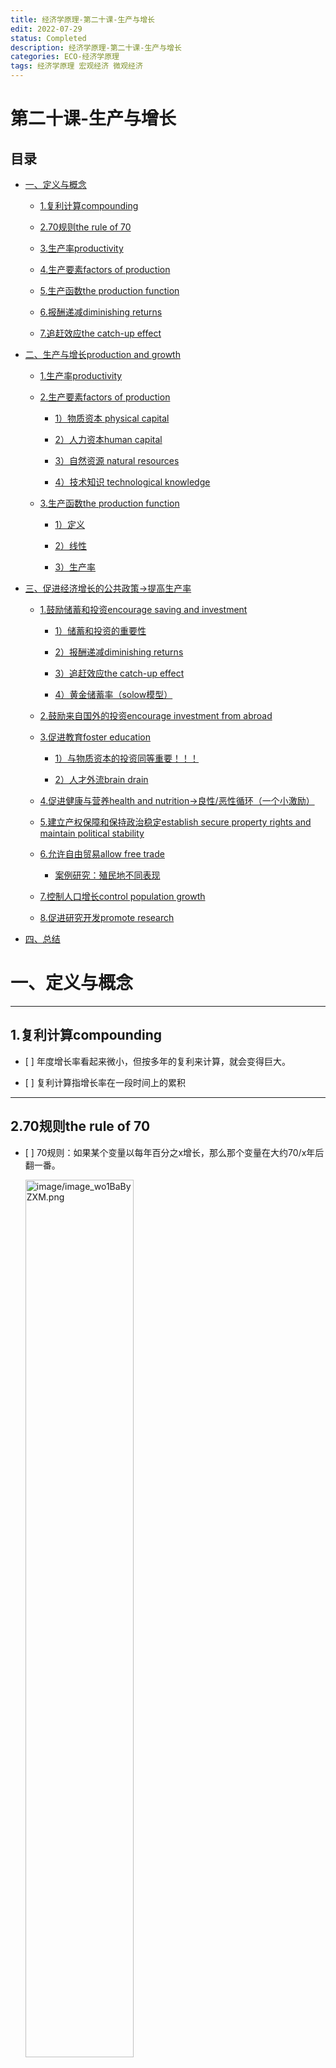 ```yaml
---             
title: 经济学原理-第二十课-生产与增长
edit: 2022-07-29
status: Completed
description: 经济学原理-第二十课-生产与增长
categories: ECO-经济学原理
tags: 经济学原理 宏观经济 微观经济
---
```

# 第二十课-生产与增长

## 目录

*   [一、定义与概念](#一定义与概念)

    *   [1.复利计算compounding](#1复利计算compounding)

    *   [2.70规则the rule of 70](#270规则the-rule-of-70)

    *   [3.生产率productivity](#3生产率productivity)

    *   [4.生产要素factors of production](#4生产要素factors-of-production)

    *   [5.生产函数the production function](#5生产函数the-production-function)

    *   [6.报酬递减diminishing returns](#6报酬递减diminishing-returns)

    *   [7.追赶效应the catch-up effect](#7追赶效应the-catch-up-effect)

*   [二、生产与增长production and growth](#二生产与增长production-and-growth)

    *   [1.生产率productivity](#1生产率productivity)

    *   [2.生产要素factors of production](#2生产要素factors-of-production)

        *   [1）物质资本 physical capital](#1物质资本-physical-capital)

        *   [2）人力资本human capital](#2人力资本human-capital)

        *   [3）自然资源 natural resources](#3自然资源-natural-resources)

        *   [4）技术知识 technological knowledge](#4技术知识-technological-knowledge)

    *   [3.生产函数the production function](#3生产函数the-production-function)

        *   [1）定义](#1定义)

        *   [2）线性](#2线性)

        *   [3）生产率](#3生产率)

*   [三、促进经济增长的公共政策→提高生产率](#三促进经济增长的公共政策提高生产率)

    *   [1.鼓励储蓄和投资encourage saving and investment](#1鼓励储蓄和投资encourage-saving-and-investment)

        *   [1）储蓄和投资的重要性](#1储蓄和投资的重要性)

        *   [2）报酬递减diminishing returns](#2报酬递减diminishing-returns)

        *   [3）追赶效应the catch-up effect](#3追赶效应the-catch-up-effect)

        *   [4）黄金储蓄率（solow模型）](#4黄金储蓄率solow模型)

    *   [2.鼓励来自国外的投资encourage investment from abroad](#2鼓励来自国外的投资encourage-investment-from-abroad)

    *   [3.促进教育foster education](#3促进教育foster-education)

        *   [1）与物质资本的投资同等重要！！！](#1与物质资本的投资同等重要)

        *   [2）人才外流brain drain](#2人才外流brain-drain)

    *   [4.促进健康与营养health and nutrition→良性/恶性循环（一个小激励）](#4促进健康与营养health-and-nutrition良性恶性循环一个小激励)

    *   [5.建立产权保障和保持政治稳定establish secure property rights and maintain political stability](#5建立产权保障和保持政治稳定establish-secure-property-rights-and-maintain-political-stability)

    *   [6.允许自由贸易allow free trade](#6允许自由贸易allow-free-trade)

        *   [案例研究：殖民地不同表现](#案例研究殖民地不同表现)

    *   [7.控制人口增长control population growth](#7控制人口增长control-population-growth)

    *   [8.促进研究开发promote research ](#8促进研究开发promote-research-)

*   [四、总结](#四总结)

# 一、定义与概念

***

## 1.复利计算compounding

*   \[ ] 年度增长率看起来微小，但按多年的复利来计算，就会变得巨大。

*   \[ ] 复利计算指增长率在一段时间上的累积

***

## 2.70规则the rule of 70

*   \[ ] 70规则：如果某个变量以每年百分之x增长，那么那个变量在大约70/x年后翻一番。

    <img src="https://raw.githubusercontent.com/TX-Leo/TX-Leo.github.io/main/_posts/2022-07-29-经济学原理-第二十课-生产与增长/image/image_wo1BaByZXM.png" width="60%" alt="image/image_wo1BaByZXM.png">

***

## 3.生产率productivity

*   \[ ] 指的是一个工人在一个小时的劳动时间内能够生产的物品和服务的数量

> 生产要素直接决定生产率

***

## 4.生产要素factors of production

> 用以生产物品和服务的投入被称为生产要素

*   \[ ] 物质资本 physical capital→设备+建筑物等

*   \[ ] 人力资本human capital→知识技能

*   \[ ] 自然资源 natural resources→大自然

*   \[ ] 技术知识 technological knowledge→对生产物品和服务的最佳方法的了解

***

## 5.生产函数the production function

> $Y=A\*F(L,K,H,N)$

> Y：产出量

> A：可得到的生产技术（不变）（技术支持）

> L：劳动量

> K：物质资本量

> H：人力资本量

> N：自然资源量

> F：线性函数

*   \[ ] 描述生产投入数量和生产产出数量的关系。

<img src="https://raw.githubusercontent.com/TX-Leo/TX-Leo.github.io/main/_posts/2022-07-29-经济学原理-第二十课-生产与增长/image/image_RKSoJDRl-u.png" width="60%" alt="image/image_RKSoJDRl-u.png">

***

## 6.报酬递减diminishing returns

> 随着资本增加，每增加一资本，产出下降

报酬递减：随着资本存量的增加，由新增一单位资本生产出来的额外产出下降；这一性质被称为报酬（或收益）递减

***

## 7.追赶效应the catch-up effect

> 穷国更容易快速增长

追赶效应：指的是在其他条件不变时，开始时相对贫穷的国家更容易快速地增长。

***

# 二、生产与增长production and growth

***

## 1.生产率productivity

*   \[ ] 指的是一个工人在一个小时的劳动时间内能够生产的物品和服务的数量

> **生产要素直接决定生产率**

***

## 2.生产要素factors of production

> 用以生产物品和服务的投入被称为生产要素

***

### 1）物质资本 physical capital

> 设备+建筑物等

<img src="https://raw.githubusercontent.com/TX-Leo/TX-Leo.github.io/main/_posts/2022-07-29-经济学原理-第二十课-生产与增长/image/image_2Vzk7RrSB_.png" width="60%" alt="image/image_2Vzk7RrSB_.png">

***

### 2）人力资本human capital

> 知识技能

<img src="https://raw.githubusercontent.com/TX-Leo/TX-Leo.github.io/main/_posts/2022-07-29-经济学原理-第二十课-生产与增长/image/image_prQOoWhkrw.png" width="60%" alt="image/image_prQOoWhkrw.png">

***

### 3）自然资源 natural resources

> 大自然

<img src="https://raw.githubusercontent.com/TX-Leo/TX-Leo.github.io/main/_posts/2022-07-29-经济学原理-第二十课-生产与增长/image/image_kTotgPU8UZ.png" width="60%" alt="image/image_kTotgPU8UZ.png">

<img src="https://raw.githubusercontent.com/TX-Leo/TX-Leo.github.io/main/_posts/2022-07-29-经济学原理-第二十课-生产与增长/image/image_EmWFAH0jPK.png" width="60%" alt="image/image_EmWFAH0jPK.png">

***

### 4）技术知识 technological knowledge

> 对生产物品和服务的最佳方法的了解

<img src="https://raw.githubusercontent.com/TX-Leo/TX-Leo.github.io/main/_posts/2022-07-29-经济学原理-第二十课-生产与增长/image/image_vb5OUq_B_t.png" width="60%" alt="image/image_vb5OUq_B_t.png">

***

## 3.生产函数the production function

### 1）定义

> $Y=A\*
> F(L,K,H,N)$

> Y：产出量

> A：可得到的生产技术（不变）

> L：劳动量

> K：物质资本量

> H：人力资本量

> N：自然资源量

> F：线性函数

*   \[ ] 描述生产投入数量和生产产出数量的关系。

<img src="https://raw.githubusercontent.com/TX-Leo/TX-Leo.github.io/main/_posts/2022-07-29-经济学原理-第二十课-生产与增长/image/image_vQrSCl498K.png" width="60%" alt="image/image_vQrSCl498K.png">

***

### 2）线性

<img src="https://raw.githubusercontent.com/TX-Leo/TX-Leo.github.io/main/_posts/2022-07-29-经济学原理-第二十课-生产与增长/image/image_kxSrBdbXkF.png" width="60%" alt="image/image_kxSrBdbXkF.png">

***

### 3）生产率

<img src="https://raw.githubusercontent.com/TX-Leo/TX-Leo.github.io/main/_posts/2022-07-29-经济学原理-第二十课-生产与增长/image/image_CIVIeMeSDe.png" width="60%" alt="image/image_CIVIeMeSDe.png">

<img src="https://raw.githubusercontent.com/TX-Leo/TX-Leo.github.io/main/_posts/2022-07-29-经济学原理-第二十课-生产与增长/image/image_voxj-u9OAc.png" width="60%" alt="image/image_voxj-u9OAc.png">

***

# 三、促进经济增长的公共政策→提高生产率

***

## 1.鼓励储蓄和投资encourage saving and investment

### 1）储蓄和投资的重要性

<img src="https://raw.githubusercontent.com/TX-Leo/TX-Leo.github.io/main/_posts/2022-07-29-经济学原理-第二十课-生产与增长/image/image_anYJ1sJCL2.png" width="60%" alt="image/image_anYJ1sJCL2.png">

<img src="https://raw.githubusercontent.com/TX-Leo/TX-Leo.github.io/main/_posts/2022-07-29-经济学原理-第二十课-生产与增长/image/image_suyny9Aqqi.png" width="60%" alt="image/image_suyny9Aqqi.png">

***

### 2）报酬递减diminishing returns

> 随着资本增加，每增加一资本，产出下降

<img src="https://raw.githubusercontent.com/TX-Leo/TX-Leo.github.io/main/_posts/2022-07-29-经济学原理-第二十课-生产与增长/image/image_gtZdcLk4kz.png" width="60%" alt="image/image_gtZdcLk4kz.png">

报酬递减：随着资本存量的增加，由新增一单位资本生产出来的额外产出下降；这一性质被称为报酬（或收益）递减

<img src="https://raw.githubusercontent.com/TX-Leo/TX-Leo.github.io/main/_posts/2022-07-29-经济学原理-第二十课-生产与增长/image/image_LwaHuxxs6h.png" width="60%" alt="image/image_LwaHuxxs6h.png">

<img src="https://raw.githubusercontent.com/TX-Leo/TX-Leo.github.io/main/_posts/2022-07-29-经济学原理-第二十课-生产与增长/image/image_nsHbEp22Wx.png" width="60%" alt="image/image_nsHbEp22Wx.png">

***

### 3）追赶效应the catch-up effect

> 穷国更容易快速增长

<img src="https://raw.githubusercontent.com/TX-Leo/TX-Leo.github.io/main/_posts/2022-07-29-经济学原理-第二十课-生产与增长/image/image_rBHC1da7_q.png" width="60%" alt="image/image_rBHC1da7_q.png">

追赶效应：指的是在其他条件不变时，开始时相对贫穷的国家更容易快速地增长。

### 4）黄金储蓄率（solow模型）

▪高储蓄率，高投资，高产出，消费增加
▪高储蓄率，消费占比减少

***

## 2.鼓励来自国外的投资encourage investment from abroad

<img src="https://raw.githubusercontent.com/TX-Leo/TX-Leo.github.io/main/_posts/2022-07-29-经济学原理-第二十课-生产与增长/image/image_kBY2aAlyXR.png" width="60%" alt="image/image_kBY2aAlyXR.png">

<img src="https://raw.githubusercontent.com/TX-Leo/TX-Leo.github.io/main/_posts/2022-07-29-经济学原理-第二十课-生产与增长/image/image_CaCBsm9yrp.png" width="60%" alt="image/image_CaCBsm9yrp.png">

***

## 3.促进教育foster education

### 1）与物质资本的投资同等重要！！！

<img src="https://raw.githubusercontent.com/TX-Leo/TX-Leo.github.io/main/_posts/2022-07-29-经济学原理-第二十课-生产与增长/image/image_OVZazeJ0h3.png" width="60%" alt="image/image_OVZazeJ0h3.png">

<img src="https://raw.githubusercontent.com/TX-Leo/TX-Leo.github.io/main/_posts/2022-07-29-经济学原理-第二十课-生产与增长/image/image_-XdV78be2H.png" width="60%" alt="image/image_-XdV78be2H.png">

***

### 2）人才外流brain drain

<img src="https://raw.githubusercontent.com/TX-Leo/TX-Leo.github.io/main/_posts/2022-07-29-经济学原理-第二十课-生产与增长/image/image_VVmhMlvHy_.png" width="60%" alt="image/image_VVmhMlvHy_.png">

***

## 4.促进健康与营养health and nutrition→良性/恶性循环（一个小激励）

<img src="https://raw.githubusercontent.com/TX-Leo/TX-Leo.github.io/main/_posts/2022-07-29-经济学原理-第二十课-生产与增长/image/image_Xv1MNFEDl_.png" width="60%" alt="image/image_Xv1MNFEDl_.png">

<img src="https://raw.githubusercontent.com/TX-Leo/TX-Leo.github.io/main/_posts/2022-07-29-经济学原理-第二十课-生产与增长/image/image_o1Jw_TrJDj.png" width="60%" alt="image/image_o1Jw_TrJDj.png">

***

## 5.建立产权保障和保持政治稳定establish secure property rights and maintain political stability

<img src="https://raw.githubusercontent.com/TX-Leo/TX-Leo.github.io/main/_posts/2022-07-29-经济学原理-第二十课-生产与增长/image/image_rNgzNCdINW.png" width="60%" alt="image/image_rNgzNCdINW.png">

***

## 6.允许自由贸易allow free trade

<img src="https://raw.githubusercontent.com/TX-Leo/TX-Leo.github.io/main/_posts/2022-07-29-经济学原理-第二十课-生产与增长/image/image_7_n_8rQ_my.png" width="60%" alt="image/image_7_n_8rQ_my.png">

<img src="https://raw.githubusercontent.com/TX-Leo/TX-Leo.github.io/main/_posts/2022-07-29-经济学原理-第二十课-生产与增长/image/image_GIc04C68nW.png" width="60%" alt="image/image_GIc04C68nW.png">

***

### 案例研究：殖民地不同表现

<img src="https://raw.githubusercontent.com/TX-Leo/TX-Leo.github.io/main/_posts/2022-07-29-经济学原理-第二十课-生产与增长/image/image_-icEswy3VZ.png" width="60%" alt="image/image_-icEswy3VZ.png">

<img src="https://raw.githubusercontent.com/TX-Leo/TX-Leo.github.io/main/_posts/2022-07-29-经济学原理-第二十课-生产与增长/image/image_Ebzpp9EOAd.png" width="60%" alt="image/image_Ebzpp9EOAd.png">

<img src="https://raw.githubusercontent.com/TX-Leo/TX-Leo.github.io/main/_posts/2022-07-29-经济学原理-第二十课-生产与增长/image/image_RYWcH8jw5i.png" width="60%" alt="image/image_RYWcH8jw5i.png">

<img src="https://raw.githubusercontent.com/TX-Leo/TX-Leo.github.io/main/_posts/2022-07-29-经济学原理-第二十课-生产与增长/image/image_FRVCqBUlFt.png" width="60%" alt="image/image_FRVCqBUlFt.png">

***

## 7.控制人口增长control population growth

<img src="https://raw.githubusercontent.com/TX-Leo/TX-Leo.github.io/main/_posts/2022-07-29-经济学原理-第二十课-生产与增长/image/image_Nq8YjpLLdH.png" width="60%" alt="image/image_Nq8YjpLLdH.png">

<img src="https://raw.githubusercontent.com/TX-Leo/TX-Leo.github.io/main/_posts/2022-07-29-经济学原理-第二十课-生产与增长/image/image_u6X2cMq34d.png" width="60%" alt="image/image_u6X2cMq34d.png">

***

## 8.促进研究开发promote research&#x20;

<img src="https://raw.githubusercontent.com/TX-Leo/TX-Leo.github.io/main/_posts/2022-07-29-经济学原理-第二十课-生产与增长/image/image_BJpOpgVuiI.png" width="60%" alt="image/image_BJpOpgVuiI.png">

***

<img src="https://raw.githubusercontent.com/TX-Leo/TX-Leo.github.io/main/_posts/2022-07-29-经济学原理-第二十课-生产与增长/image/image_jqjE1DD3ZD.png" width="60%" alt="image/image_jqjE1DD3ZD.png">

***

# 四、总结

<img src="https://raw.githubusercontent.com/TX-Leo/TX-Leo.github.io/main/_posts/2022-07-29-经济学原理-第二十课-生产与增长/image/image_7R8XfqTMHZ.png" width="60%" alt="image/image_7R8XfqTMHZ.png">

<img src="https://raw.githubusercontent.com/TX-Leo/TX-Leo.github.io/main/_posts/2022-07-29-经济学原理-第二十课-生产与增长/image/image__ckeTuzYZq.png" width="60%" alt="image/image__ckeTuzYZq.png">

<img src="https://raw.githubusercontent.com/TX-Leo/TX-Leo.github.io/main/_posts/2022-07-29-经济学原理-第二十课-生产与增长/image/image_fHSetwB3yN.png" width="60%" alt="image/image_fHSetwB3yN.png">
